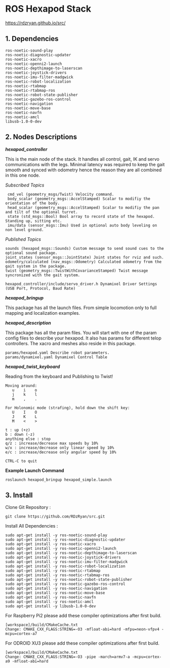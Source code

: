 # ROS Hexapod Stack

https://rdzryan.github.io/src/

## 1. Dependencies

```
ros-noetic-sound-play
ros-noetic-diagnostic-updater
ros-noetic-xacro
ros-noetic-openni2-launch
ros-noetic-depthimage-to-laserscan
ros-noetic-joystick-drivers
ros-noetic-imu-filter-madgwick
ros-noetic-robot-localization
ros-noetic-rtabmap
ros-noetic-rtabmap-ros
ros-noetic-robot-state-publisher
ros-noetic-gazebo-ros-control
ros-noetic-navigation
ros-noetic-move-base
ros-noetic-navfn
ros-noetic-amcl
libusb-1.0-0-dev
```

## 2. Nodes Descriptions

**_hexapod_controller_**

This is the main node of the stack. It handles all control, gait, IK and servo communications with the legs. Minimal latency was required to keep the gait smooth and synced with odometry hence the reason they are all combined in this one node.

*Subscribed Topics*

     cmd_vel (geometry_msgs/Twist) Velocity command. 
     body_scalar (geometry_msgs::AccelStamped) Scalar to modifiy the orientation of the body.
     head_scalar (geometry_msgs::AccelStamped) Scalar to modifiy the pan and tilt of the optional turret.
     state (std_msgs::Bool) Bool array to record state of the hexapod. Standing up, sitting etc.
     imu/data (sensor_msgs::Imu) Used in optional auto body leveling on non level ground.
     
*Published Topics*

    sounds (hexapod_msgs::Sounds) Custom message to send sound cues to the optional sound package.
    joint_states (sensor_msgs::JointState) Joint states for rviz and such.
    odometry/calculated (nav_msgs::Odometry) Calculated odometry from the gait system in the package.
    twist (geometry_msgs::TwistWithCovarianceStamped) Twist message syncronized with the gait system. 
     
```
hexapod_controller/include/servo_driver.h Dynamixel Driver Settings (USB Port, Protocol, Baud Rate)
```


**_hexapod_bringup_**

This package has all the launch files. From simple locomotion only to full mapping and localization examples. 

**_hexapod_description_**

This package has all the param files. You will start with one of the param config files to describe your hexapod. It also has params for different telop controllers. The xacro and meshes also reside in this package.

```
params/hexapod.yaml Describe robot parameters.
params/dynamixel.yaml Dynamixel Control Table
```

**_hexapod_twist_keyboard_**

Reading from the keyboard and Publishing to Twist!

```
Moving around:
   u    i    o
   j    k    l
   m    ,    .
   ```

```
For Holonomic mode (strafing), hold down the shift key:
   U    I    O
   J    K    L
   M    <    >
   ```

```
t : up (+z)
b : down (-z)
anything else : stop
q/z : increase/decrease max speeds by 10%
w/x : increase/decrease only linear speed by 10%
e/c : increase/decrease only angular speed by 10%
```

```CTRL-C to quit```


**Example Launch Command**
```
roslaunch hexapod_bringup hexapod_simple.launch
```
## 3. Install

Clone Git Repository :
```
git clone https://github.com/RDzRyan/src.git
```

Install All Dependencies :
```
sudo apt-get install -y ros-noetic-sound-play
sudo apt-get install -y ros-noetic-diagnostic-updater
sudo apt-get install -y ros-noetic-xacro
sudo apt-get install -y ros-noetic-openni2-launch
sudo apt-get install -y ros-noetic-depthimage-to-laserscan
sudo apt-get install -y ros-noetic-joystick-drivers
sudo apt-get install -y ros-noetic-imu-filter-madgwick
sudo apt-get install -y ros-noetic-robot-localization
sudo apt-get install -y ros-noetic-rtabmap
sudo apt-get install -y ros-noetic-rtabmap-ros
sudo apt-get install -y ros-noetic-robot-state-publisher
sudo apt-get install -y ros-noetic-gazebo-ros-control
sudo apt-get install -y ros-noetic-navigation
sudo apt-get install -y ros-noetic-move-base
sudo apt-get install -y ros-noetic-navfn
sudo apt-get install -y ros-noetic-amcl
sudo apt-get install -y libusb-1.0-0-dev
```

For Raspberry Pi2 please add these compiler optimizations after first build.
```
[workspace]/build/CMakeCache.txt
Change: CMAKE_CXX_FLAGS:STRING=-O3 -mfloat-abi=hard -mfpu=neon-vfpv4 -mcpu=cortex-a7
```

For ODROID XU3 please add these compiler optimizations after first build.
```
[workspace]/build/CMakeCache.txt
Change: CMAKE_CXX_FLAGS:STRING=-O3 -pipe -march=armv7-a -mcpu=cortex-a9 -mfloat-abi=hard
```
